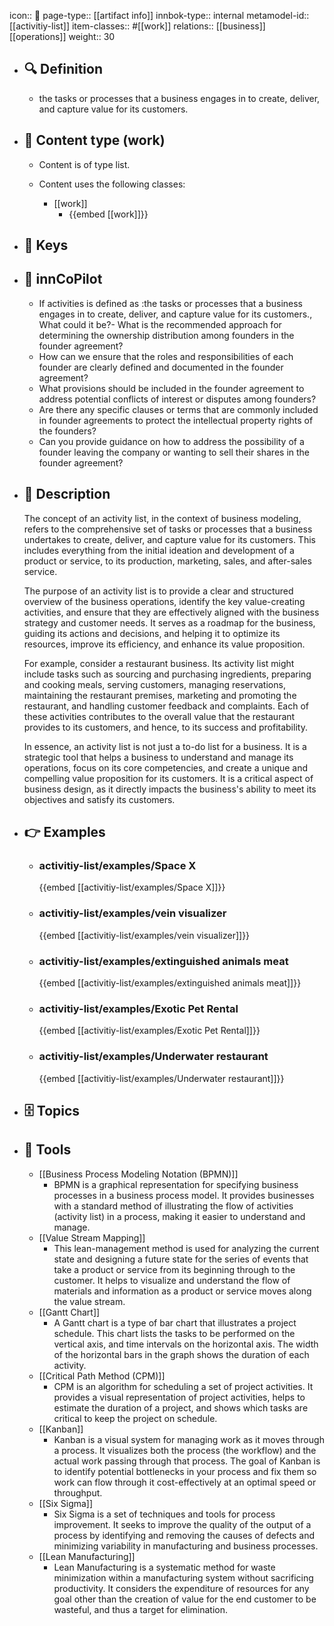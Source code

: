 icon:: 🧿
page-type:: [[artifact info]]
innbok-type:: internal
metamodel-id:: [[activitiy-list]]
item-classes:: #[[work]]
relations:: [[business]] [[operations]]
weight:: 30

- ## 🔍 Definition
  - the tasks or processes that a business engages in to create, deliver, and capture value for its customers.
- ## 📰 Content type (work)
  - Content is of type list.
  
  - Content uses the following classes:
    - [[work]]
      - {{embed [[work]]}}
  
- ## 🔑 Keys
  
- ## 🤖 innCoPilot
  - If activities is defined as :the tasks or processes that a business engages in to create, deliver, and capture value for its customers., What could it be?- What is the recommended approach for determining the ownership distribution among founders in the founder agreement?
  - How can we ensure that the roles and responsibilities of each founder are clearly defined and documented in the founder agreement?
  - What provisions should be included in the founder agreement to address potential conflicts of interest or disputes among founders?
  - Are there any specific clauses or terms that are commonly included in founder agreements to protect the intellectual property rights of the founders?
  - Can you provide guidance on how to address the possibility of a founder leaving the company or wanting to sell their shares in the founder agreement?
- ## 📖 Description
  The concept of an activity list, in the context of business modeling, refers to the comprehensive set of tasks or processes that a business undertakes to create, deliver, and capture value for its customers. This includes everything from the initial ideation and development of a product or service, to its production, marketing, sales, and after-sales service. 
  
  The purpose of an activity list is to provide a clear and structured overview of the business operations, identify the key value-creating activities, and ensure that they are effectively aligned with the business strategy and customer needs. It serves as a roadmap for the business, guiding its actions and decisions, and helping it to optimize its resources, improve its efficiency, and enhance its value proposition.
  
  For example, consider a restaurant business. Its activity list might include tasks such as sourcing and purchasing ingredients, preparing and cooking meals, serving customers, managing reservations, maintaining the restaurant premises, marketing and promoting the restaurant, and handling customer feedback and complaints. Each of these activities contributes to the overall value that the restaurant provides to its customers, and hence, to its success and profitability.
  
  In essence, an activity list is not just a to-do list for a business. It is a strategic tool that helps a business to understand and manage its operations, focus on its core competencies, and create a unique and compelling value proposition for its customers. It is a critical aspect of business design, as it directly impacts the business's ability to meet its objectives and satisfy its customers.
- ## 👉 Examples
  - ### activitiy-list/examples/Space X
    {{embed [[activitiy-list/examples/Space X]]}}
  - ### activitiy-list/examples/vein visualizer
    {{embed [[activitiy-list/examples/vein visualizer]]}}
  - ### activitiy-list/examples/extinguished animals meat
    {{embed [[activitiy-list/examples/extinguished animals meat]]}}
  - ### activitiy-list/examples/Exotic Pet Rental
    {{embed [[activitiy-list/examples/Exotic Pet Rental]]}}
  - ### activitiy-list/examples/Underwater restaurant
    {{embed [[activitiy-list/examples/Underwater restaurant]]}}
  
- ## 🗄️ Topics
  
- ## 🧰 Tools
  - [[Business Process Modeling Notation (BPMN)]]
    - BPMN is a graphical representation for specifying business processes in a business process model. It provides businesses with a standard method of illustrating the flow of activities (activity list) in a process, making it easier to understand and manage.
  - [[Value Stream Mapping]]
    - This lean-management method is used for analyzing the current state and designing a future state for the series of events that take a product or service from its beginning through to the customer. It helps to visualize and understand the flow of materials and information as a product or service moves along the value stream.
  - [[Gantt Chart]]
    - A Gantt chart is a type of bar chart that illustrates a project schedule. This chart lists the tasks to be performed on the vertical axis, and time intervals on the horizontal axis. The width of the horizontal bars in the graph shows the duration of each activity.
  - [[Critical Path Method (CPM)]]
    - CPM is an algorithm for scheduling a set of project activities. It provides a visual representation of project activities, helps to estimate the duration of a project, and shows which tasks are critical to keep the project on schedule.
  - [[Kanban]]
    - Kanban is a visual system for managing work as it moves through a process. It visualizes both the process (the workflow) and the actual work passing through that process. The goal of Kanban is to identify potential bottlenecks in your process and fix them so work can flow through it cost-effectively at an optimal speed or throughput.
  - [[Six Sigma]]
    - Six Sigma is a set of techniques and tools for process improvement. It seeks to improve the quality of the output of a process by identifying and removing the causes of defects and minimizing variability in manufacturing and business processes.
  - [[Lean Manufacturing]]
    - Lean Manufacturing is a systematic method for waste minimization within a manufacturing system without sacrificing productivity. It considers the expenditure of resources for any goal other than the creation of value for the end customer to be wasteful, and thus a target for elimination.


